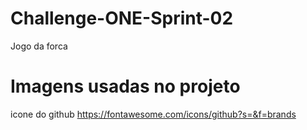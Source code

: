 # Challenge-ONE-Sprint-02
Jogo da forca

# Imagens usadas no projeto

icone do github https://fontawesome.com/icons/github?s=&f=brands
